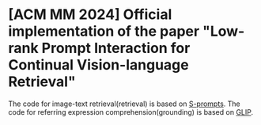 # [ACM MM 2024] Official implementation of the paper "Low-rank Prompt Interaction for Continual Vision-language Retrieval"


The code for image-text retrieval(retrieval) is based on  [S-prompts](https://github.com/iamwangyabin/S-Prompts).
The code for referring expression comprehension(grounding) is based on [GLIP](https://github.com/microsoft/GLIP).
